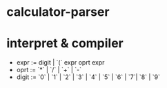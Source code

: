 # calculator-parser

# interpret & compiler

<ul>
    <li>expr  := digit | `(` expr oprt expr </li>
    <li>oprt  := `*` | `/` | `+` | `-`</li>
    <li>digit := `0` | `1` | `2` | `3` | `4` | `5` | `6` | `7`| `8` | `9`</li>
<ul>